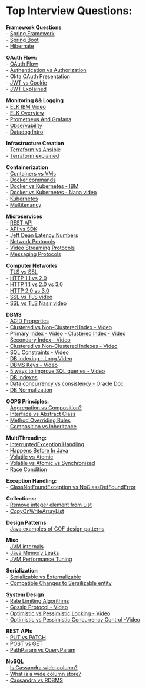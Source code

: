 # Top Interview Questions:

**Framework Questions**         
    - [Spring Framework](https://www.interviewbit.com/spring-interview-questions/)      
    - [Spring Boot](https://www.interviewbit.com/spring-boot-interview-questions/)      
    - [Hibernate](https://www.interviewbit.com/hibernate-interview-questions/)          
    
**OAuth Flow:**     
    - [OAuth Flow](https://www.oauth.com/playground/client-registration.html?returnto=authorization-code.html#)         
    - [Authentication vs Authorization](https://stackoverflow.com/questions/6556522/authentication-versus-authorization)    
    - [Okta OAuth Presentation](https://www.youtube.com/watch?v=996OiexHze0)        
    - [JWT vs Cookie](https://www.youtube.com/watch?v=GhWi11aN7t4)              
    - [JWT Explained](https://arielweinberger.medium.com/json-web-token-jwt-the-only-explanation-youll-ever-need-cf53f0822f50)          
    
**Monitoring && Logging**       
    - [ELK IBM Video](https://www.youtube.com/watch?v=ZP0NmfyfsoM)      
    - [ELK Overview](https://www.youtube.com/watch?v=Hqn5p67uev4)   
    - [Prometheus And Grafana](https://www.youtube.com/watch?v=h4Sl21AKiDg)     
    - [Observability](https://www.youtube.com/watch?v=CAQ_a2-9UOI)          
    - [Datadog Intro](https://www.youtube.com/watch?v=YmJcbAI_OCg)          
        
**Infrastructure Creation**                     
    - [Terraform vs Ansible](https://www.youtube.com/watch?v=rx4Uh3jv1cA)           
    - [Terraform explained](https://www.youtube.com/watch?v=HmxkYNv1ksg)            
        
**Containerization**        
    - [Containers vs VMs](https://www.youtube.com/watch?v=cjXI-yxqGTI)              
    - [Docker commands](https://www.youtube.com/watch?v=xGn7cFR3ARU)                    
    - [Docker vs Kubernetes - IBM](https://www.youtube.com/watch?v=2vMEQ5zs1ko)                 
    - [Docker vs Kubernetes - Nana video](https://www.youtube.com/watch?v=9_s3h_GVzZc)                  
    - [Kubernetes](youtube.com/watch?v=VnvRFRk_51k)                      
    - [Multitenancy]()          
                
**Microservices**   
    - [REST API](https://www.youtube.com/watch?v=lsMQRaeKNDk)   
    - [API vs SDK](https://www.youtube.com/watch?v=kG-fLp9BTRo)         
    - [Jeff Dean Latency Numbers](http://highscalability.com/blog/2011/1/26/google-pro-tip-use-back-of-the-envelope-calculations-to-choo.html)          
    - [Network Protocols](https://www.geeksforgeeks.org/14-most-common-network-protocols-and-their-vulnerabilities/)        
    - [Video Streaming Protocols](https://www.dacast.com/blog/video-streaming-protocol/)            
    - [Messaging Protocols](https://www.cometchat.com/blog/popular-chat-and-instant-messaging-protocols)            

**Computer Networks**        
    - [TLS vs SSL](https://www.geeksforgeeks.org/difference-between-secure-socket-layer-ssl-and-transport-layer-security-tls/)              
    - [HTTP 1.1 vs 2.0](https://www.cloudflare.com/en-in/learning/performance/http2-vs-http1.1/#:~:text=Multiplexing%3A%20HTTP%2F1.1%20loads%20resources,resource%20blocks%20any%20other%20resource.)       
    - [HTTP 1.1 vs 2.0 vs 3.0](https://www.youtube.com/watch?v=0OrmKCB0UrQ)      
    - [HTTP 2.0 vs 3.0](https://www.youtube.com/watch?v=GriONb4EfPY)    
    - [SSL vs TLS video](https://www.youtube.com/watch?v=k3rFFLmQCuY)          
    - [SSL vs TLS Nasir video](https://www.youtube.com/watch?v=r1nJT63BFQ0)       
                 
**DBMS**        
    - [ACID Properties](https://www.geeksforgeeks.org/acid-properties-in-dbms/)  
    - [Clustered vs Non-Clustered Index - Video](https://www.youtube.com/watch?v=xAQga907NVU)       
    - [Primary Index - Video](https://www.youtube.com/watch?v=4E-MGnjMhRw&list=PLxCzCOWd7aiFAN6I8CuViBuCdJgiOkT2Y&index=97)
    - [Clustered Index - Video](https://www.youtube.com/watch?v=UpJ9ICmzaAM&list=PLxCzCOWd7aiFAN6I8CuViBuCdJgiOkT2Y&index=98)       
    - [Secondary Index - Video](https://www.youtube.com/watch?v=Ua08uVgsk4k&list=PLxCzCOWd7aiFAN6I8CuViBuCdJgiOkT2Y&index=99)       
    - [Clustered vs Non-Clustered Indexes - Video](https://www.youtube.com/watch?v=ITcOiLSfVJQ)             
    - [SQL Constraints - Video](https://www.youtube.com/watch?v=PcMr6xoundk)                   
    - [DB Indexing - Long Video](https://www.youtube.com/watch?v=HubezKbFL7E)           
    - [DBMS Keys - Video](https://www.youtube.com/watch?v=p3yJZH8_bsc)          
    - [5 ways to improve SQL queries - Video](https://www.youtube.com/watch?v=V-4_PAMBSjY)                         
    - [DB Indexes](https://medium.com/@akshitbansall/indexing-whats-the-fuss-5ad90f0b9235)                           
    - [Data concurrency vs consistency - Oracle Doc](https://docs.oracle.com/cd/B19306_01/server.102/b14220/consist.htm#:~:text=Row%2Dlevel%20locks%20are%20primarily,level%20to%20a%20coarser%20granularity.)      
    - [DB Normalization](https://www.youtube.com/watch?v=GFQaEYEc8_8)                           
                
**OOPS Principles:**        
    - [Aggregation vs Composition?](https://stackoverflow.com/questions/734891/aggregation-versus-composition/734997)       
    - [Interface vs Abstract Class](https://stackoverflow.com/questions/19998454/when-to-use-java-8-interface-default-method-vs-abstract-method)   
    - [Method Overriding Rules](https://www.geeksforgeeks.org/overriding-in-java/)   
    - [Composition vs Inheritance](https://stackoverflow.com/questions/2399544/difference-between-inheritance-and-composition)                         
        
**MultiThreading:**     
    - [InterruptedException Handling](https://stackoverflow.com/questions/3976344/handling-interruptedexception-in-java)        
    - [Happens Before In Java](https://docs.oracle.com/javase/8/docs/api/java/util/concurrent/package-summary.html#MemoryVisibility)        
    - [Volatile vs Atomic](https://stackoverflow.com/questions/19744508/volatile-vs-atomic#:~:text=Volatile%20and%20Atomic%20are%20two,on%20variables%20are%20performed%20atomically.)        
    - [Volatile vs Atomic vs Synchronized](https://stackoverflow.com/questions/9749746/what-is-the-difference-between-atomic-volatile-synchronized?noredirect=1&lq=1)   
    - [Race Condition](https://stackoverflow.com/questions/25168062/why-is-i-not-atomic)            
    
**Exception Handling:**     
    - [ClassNotFoundException vs NoClassDefFoundError](https://stackoverflow.com/questions/1457863/what-causes-and-what-are-the-differences-between-noclassdeffounderror-and-classn)        
        
**Collections:**        
    - [Remove integer element from List](https://stackoverflow.com/questions/21795376/java-how-to-remove-an-integer-item-in-an-arraylist)   
    - [CopyOnWriteArrayList](https://www.geeksforgeeks.org/copyonwritearraylist-in-java/)           
        
**Design Patterns**     
    - [Java examples of GOF design patterns](https://stackoverflow.com/questions/1673841/examples-of-gof-design-patterns-in-javas-core-libraries)               
        
**Misc**        
    - [JVM internals](https://www.freecodecamp.org/news/jvm-tutorial-java-virtual-machine-architecture-explained-for-beginners/)            
    - [Java Memory Leaks](https://www.baeldung.com/java-memory-leaks)      
    - [JVM Performance Tuning](https://www.linkedin.com/pulse/java-jvm-performance-tuning-ph%25C3%25A1t-l%25C3%25A0u/?trackingId=iviPJ6LgRwS1WeiAPgGPqA%3D%3D)                
    
**Serialization**       
    - [Serializable vs Externalizable](https://www.javamadesoeasy.com/2015/07/difference-between-externalizable-and.html)           
    - [Compatible Changes to Serailizable entity](https://www.javamadesoeasy.com/2015/06/compatible-and-incompatible-changes-in.html)         
    
**System Design**       
    - [Rate Limiting Algorithms](https://www.quinbay.com/blog/understanding-rate-limiting-algorithms)   
    - [Gossip Protocol - Video](https://www.youtube.com/watch?v=1b1mrNB6zjQ)            
    - [Optimistic vs Pessimistic Locking - Video](https://www.youtube.com/watch?v=3b9KGcHRjRU)          
    - [Optimistic vs Pessimistic Concurrency Control -Video](https://www.youtube.com/watch?v=I8IlO0hCSgY)               
    
**REST APIs**       
    - [PUT vs PATCH](https://stackoverflow.com/questions/28459418/use-of-put-vs-patch-methods-in-rest-api-real-life-scenarios/39338329#39338329)            
    - [POST vs GET](https://stackoverflow.com/questions/19637459/rest-api-using-post-instead-of-get)    
    - [PathParam vs QueryParam](https://stackoverflow.com/questions/11552248/when-to-use-queryparam-vs-pathparam)                   
       
**NoSQL**       
    - [Is Cassandra wide-column?](https://stackoverflow.com/questions/13010225/why-many-refer-to-cassandra-as-a-column-oriented-database)       
    - [What is a wide column store?](https://stackoverflow.com/questions/62010368/what-exactly-is-a-wide-column-store)          
    - [Cassandra vs RDBMS](https://stackoverflow.com/questions/36210321/comparing-cassandra-structure-with-relational-databases)        
                 